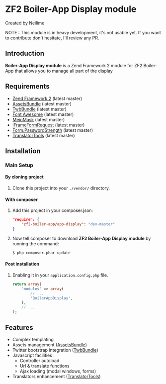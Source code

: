 ZF2 Boiler-App Display module
=====================

Created by Neilime

NOTE : This module is in heavy development, it's not usable yet.
If you want to contribute don't hesitate, I'll review any PR.

Introduction
------------

__Boiler-App Display module__ is a Zend Framework 2 module for ZF2 Boiler-App that allows you to manage all part of the display

Requirements
------------

* [Zend Framework 2](https://github.com/zendframework/zf2) (latest master)
* [AssetsBundle](https://github.com/neilime/zf2-assets-bundle) (latest master)
* [TwbBundle](https://github.com/neilime/zf2-twb-bundle) (latest master) 
* [Font Awesome](https://github.com/fortawesome/font-awesome) (latest master)
* [MeioMask](https://github.com/fabiomcosta/mootools-meio-mask) (latest master)
* [iFrameFormRequest](https://github.com/arian/iFrameFormRequest) (latest master)
* [Form.PasswordStrength](https://github.com/nak5ive/Form.PasswordStrength) (latest master)
* [TranslatorTools](https://github.com/neilime/zf2-translator-tools) (latest master) 

Installation
------------

### Main Setup

#### By cloning project

1. Clone this project into your `./vendor/` directory.

#### With composer

1. Add this project in your composer.json:

    ```json
    "require": {
        "zf2-boiler-app/app-display": "dev-master"
    }
    ```

2. Now tell composer to download __ZF2 Boiler-App Display module__ by running the command:

    ```bash
    $ php composer.phar update
    ```

#### Post installation

1. Enabling it in your `application.config.php` file.

    ```php
    return array(
        'modules' => array(
            // ...
            'BoilerAppDisplay',
        ),
        // ...
    );
    ```

## Features

- Complex templating
- Assets management ([AssetsBundle](https://github.com/neilime/zf2-assets-bundle))
- Twitter bootstrap integration ([TwbBundle](https://github.com/neilime/zf2-twb-bundle))
- Javascript facilities : 
    - Controller autoload
    - Url & translate functions
    - Ajax loading (modal windows, forms)
- Translators enhancement ([TranslatorTools](https://github.com/neilime/zf2-translator-tools))
